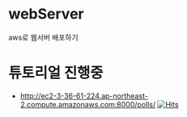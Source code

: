 # webServer
aws로 웹서버 배포하기

# 튜토리얼 진행중
* http://ec2-3-36-61-224.ap-northeast-2.compute.amazonaws.com:8000/polls/
[![Hits](https://hits.seeyoufarm.com/api/count/incr/badge.svg?url=http%3A%2F%2Fec2-3-36-61-224.ap-northeast-2.compute.amazonaws.com%3A8000%2Fpolls%2F&count_bg=%2379C83D&title_bg=%23555555&icon=&icon_color=%23E7E7E7&title=hits&edge_flat=false)](https://hits.seeyoufarm.com)
